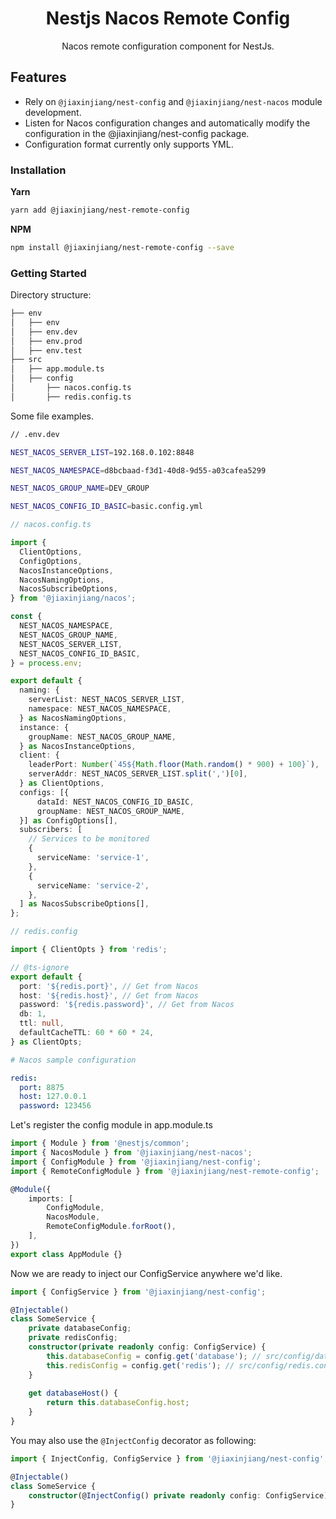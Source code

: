<h1 align="center">Nestjs Nacos Remote Config</h1>

<p align="center">Nacos remote configuration component for NestJs.</p>

## Features

- Rely on `@jiaxinjiang/nest-config` and `@jiaxinjiang/nest-nacos` module development.
- Listen for Nacos configuration changes and automatically modify the configuration in the @jiaxinjiang/nest-config package.
- Configuration format currently only supports YML.

### Installation

**Yarn**
```bash
yarn add @jiaxinjiang/nest-remote-config
```

**NPM**
```bash
npm install @jiaxinjiang/nest-remote-config --save
```

### Getting Started

Directory structure:

```bash
├── env
│   ├── env
│   ├── env.dev
│   ├── env.prod
│   ├── env.test
├── src
│   ├── app.module.ts
│   ├── config
│       ├── nacos.config.ts
│       ├── redis.config.ts
```

Some file examples.

```bash
// .env.dev

NEST_NACOS_SERVER_LIST=192.168.0.102:8848

NEST_NACOS_NAMESPACE=d8bcbaad-f3d1-40d8-9d55-a03cafea5299

NEST_NACOS_GROUP_NAME=DEV_GROUP

NEST_NACOS_CONFIG_ID_BASIC=basic.config.yml
```


```ts
// nacos.config.ts

import {
  ClientOptions,
  ConfigOptions,
  NacosInstanceOptions,
  NacosNamingOptions,
  NacosSubscribeOptions,
} from '@jiaxinjiang/nacos';

const {
  NEST_NACOS_NAMESPACE,
  NEST_NACOS_GROUP_NAME,
  NEST_NACOS_SERVER_LIST,
  NEST_NACOS_CONFIG_ID_BASIC,
} = process.env;

export default {
  naming: {
    serverList: NEST_NACOS_SERVER_LIST,
    namespace: NEST_NACOS_NAMESPACE,
  } as NacosNamingOptions,
  instance: {
    groupName: NEST_NACOS_GROUP_NAME,
  } as NacosInstanceOptions,
  client: {
    leaderPort: Number(`45${Math.floor(Math.random() * 900) + 100}`),
    serverAddr: NEST_NACOS_SERVER_LIST.split(',')[0],
  } as ClientOptions,
  configs: [{
      dataId: NEST_NACOS_CONFIG_ID_BASIC,
      groupName: NEST_NACOS_GROUP_NAME,
  }] as ConfigOptions[],
  subscribers: [
    // Services to be monitored
    {
      serviceName: 'service-1',
    },
    {
      serviceName: 'service-2',
    },
  ] as NacosSubscribeOptions[],
};
```

```ts
// redis.config

import { ClientOpts } from 'redis';

// @ts-ignore
export default {
  port: '${redis.port}', // Get from Nacos
  host: '${redis.host}', // Get from Nacos
  password: '${redis.password}', // Get from Nacos
  db: 1,
  ttl: null,
  defaultCacheTTL: 60 * 60 * 24,
} as ClientOpts;
```

```yml
# Nacos sample configuration

redis:
  port: 8875
  host: 127.0.0.1
  password: 123456
```

Let's register the config module in app.module.ts

```ts
import { Module } from '@nestjs/common';
import { NacosModule } from '@jiaxinjiang/nest-nacos';
import { ConfigModule } from '@jiaxinjiang/nest-config';
import { RemoteConfigModule } from '@jiaxinjiang/nest-remote-config';

@Module({
    imports: [
        ConfigModule,
        NacosModule,
        RemoteConfigModule.forRoot(),
    ],
})
export class AppModule {}
```

Now we are ready to inject our ConfigService anywhere we'd like.

```ts
import { ConfigService } from '@jiaxinjiang/nest-config';

@Injectable()
class SomeService {
    private databaseConfig;
    private redisConfig;
    constructor(private readonly config: ConfigService) {
        this.databaseConfig = config.get('database'); // src/config/database.config.ts
        this.redisConfig = config.get('redis'); // src/config/redis.config.ts
    }
    
    get databaseHost() {
        return this.databaseConfig.host;
    }
}
```

You may also use the `@InjectConfig` decorator as following:

```ts
import { InjectConfig, ConfigService } from '@jiaxinjiang/nest-config';

@Injectable()
class SomeService {
    constructor(@InjectConfig() private readonly config: ConfigService) {}
}
```
